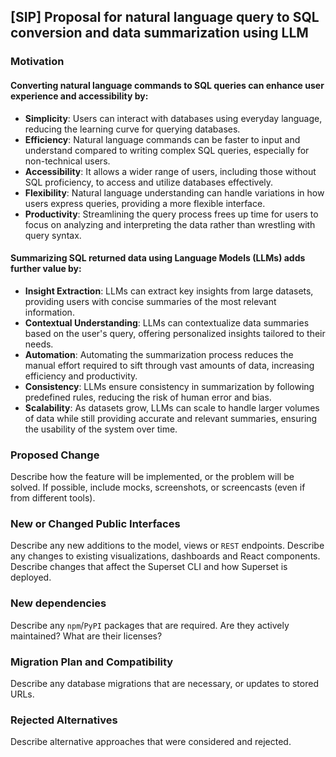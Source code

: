 ## [SIP] Proposal for natural language query to SQL conversion and data summarization using LLM 

### Motivation

#### Converting natural language commands to SQL queries can enhance user experience and accessibility by:

- **Simplicity**: Users can interact with databases using everyday language, reducing the learning curve for querying databases.
- **Efficiency**: Natural language commands can be faster to input and understand compared to writing complex SQL queries, especially for non-technical users. 
- **Accessibility**: It allows a wider range of users, including those without SQL proficiency, to access and utilize databases effectively.
- **Flexibility**: Natural language understanding can handle variations in how users express queries, providing a more flexible interface.
- **Productivity**: Streamlining the query process frees up time for users to focus on analyzing and interpreting the data rather than wrestling with query syntax.

#### Summarizing SQL returned data using Language Models (LLMs) adds further value by:

- **Insight Extraction**: LLMs can extract key insights from large datasets, providing users with concise summaries of the most relevant information.
- **Contextual Understanding**: LLMs can contextualize data summaries based on the user's query, offering personalized insights tailored to their needs.
- **Automation**: Automating the summarization process reduces the manual effort required to sift through vast amounts of data, increasing efficiency and productivity.
- **Consistency**: LLMs ensure consistency in summarization by following predefined rules, reducing the risk of human error and bias.
- **Scalability**: As datasets grow, LLMs can scale to handle larger volumes of data while still providing accurate and relevant summaries, ensuring the usability of the system over time.

### Proposed Change

Describe how the feature will be implemented, or the problem will be solved. If possible, include mocks, screenshots, or screencasts (even if from different tools).

### New or Changed Public Interfaces

Describe any new additions to the model, views or `REST` endpoints. Describe any changes to existing visualizations, dashboards and React components. Describe changes that affect the Superset CLI and how Superset is deployed.

### New dependencies

Describe any `npm`/`PyPI` packages that are required. Are they actively maintained? What are their licenses?

### Migration Plan and Compatibility

Describe any database migrations that are necessary, or updates to stored URLs.

### Rejected Alternatives

Describe alternative approaches that were considered and rejected.
